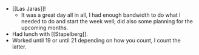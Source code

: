 - [[Las Jaras]]!
  - It was a great day all in all, I had enough bandwidth to do what I needed to do and start the week well; did also some planning for the upcoming months.
- Had lunch with [[Stapelberg]].
- Worked until 19 or until 21 depending on how you count, I count the latter.
